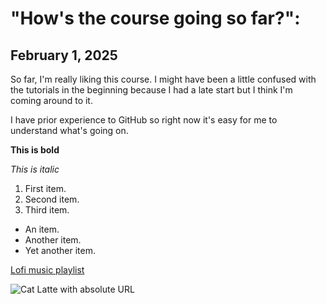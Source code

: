 # "How's the course going so far?":

## February 1, 2025

So far, I'm really liking this course. I might have been a little confused with the tutorials in the beginning because I had a late start but I think I'm coming around to it.

I have prior experience to GitHub so right now it's easy for me to understand what's going on. 

**This is bold**

*This is italic*

1. First item.
2. Second item.
3. Third item.

- An item.
- Another item.
- Yet another item.

[Lofi music playlist](https://www.youtube.com/watch?v=01dn67QubYQ)

![Cat Latte with absolute URL](https://newsdaybreak.com/entertainment/cat-latte-art/)



